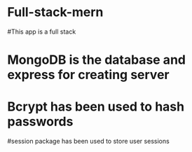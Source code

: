 # Full-stack-mern
#This app is a full stack
# MongoDB is the database and express for creating server
# Bcrypt has been used to hash passwords
#session package has been used to store user sessions
























